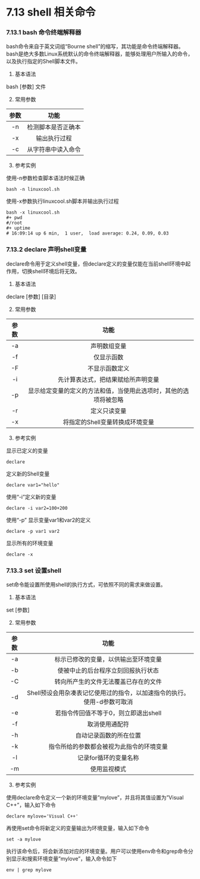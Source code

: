 # 7.13 shell 相关命令

### 7.13.1 bash 命令终端解释器

bash命令来自于英文词组“Bourne shell”的缩写，其功能是命令终端解释器。bash是绝大多数Linux系统默认的命令终端解释器，能够处理用户所输入的命令，以及执行指定的Shell脚本文件。

1. 基本语法

bash [参数] 文件

2. 常用参数

| 参数  |    功能     |
|:---:|:---------:|
| -n  | 检测脚本是否正确本 |
| -x  |  输出执行过程   |
| -c  | 从字符串中读入命令 |

3. 参考实例

使用-n参数检查脚本语法时候正确

```shell
bash -n linuxcool.sh
```

使用-x参数执行linuxcool.sh脚本并输出执行过程

```shell
bash -x linuxcool.sh 
#+ pwd
#/root
#+ uptime
# 16:09:14 up 6 min,  1 user,  load average: 0.24, 0.09, 0.03
```

### 7.13.2 declare 声明shell变量

declare命令用于定义shell变量，但declare定义的变量仅能在当前shell环境中起作用，切换shell环境后将无效。

1. 基本语法

declare [参数] [目录]

2. 常用参数

| 参数  |                功能                |
|:---:|:--------------------------------:|
| -a  |              声明数组变量              |
| -f  |              仅显示函数               |
| -F  |             不显示函数定义              |
| -i  |        先计算表达式，把结果赋给所声明变量         |
| -p  | 显示给定变量的定义的方法和值，当使用此选项时，其他的选项将被忽略 |
| -r  |              定义只读变量              |
| -x  |        将指定的Shell变量转换成环境变量        |

3. 参考实例

显示已定义的变量

```shell
declare 
```

定义新的Shell变量

```shell
declare var1="hello"
```

使用“-i”定义新的变量

```shell
declare -i var2=100+200
```

使用“-p” 显示变量var1和var2的定义

```shell
declare -p var1 var2
```

显示所有的环境变量

```shell
declare -x
```

### 7.13.3 set 设置shell

set命令能设置所使用shell的执行方式，可依照不同的需求来做设置。

1. 基本语法

set [参数]

2. 常用参数

| 参数  |                   功能                    |
|:---:|:---------------------------------------:|
| -a  |           标示已修改的变量，以供输出至环境变量            |
| -b  |            使被中止的后台程序立刻回报执行状态            |
| -C  |           转向所产生的文件无法覆盖已存在的文件            |
| -d  | Shell预设会用杂凑表记忆使用过的指令，以加速指令的执行。使用-d参数可取消 |
| -e  |          若指令传回值不等于0，则立即退出shell          |
| -f  |                 取消使用通配符                 |
| -h  |               自动记录函数的所在位置               |
| -k  |          指令所给的参数都会被视为此指令的环境变量           |
| -l  |              记录for循环的变量名称               |
| -m  |                 使用监视模式                  |

3. 参考实例

使用declare命令定义一个新的环境变量”mylove”，并且将其值设置为”Visual C++”，输入如下命令

```shell
declare mylove='Visual C++' 
```

再使用set命令将新定义的变量输出为环境变量，输入如下命令

```shell
set -a mylove  
```

执行该命令后，将会新添加对应的环境变量。用户可以使用env命令和grep命令分别显示和搜索环境变量”mylove”，输入命令如下

```shell
env | grep mylove 
```